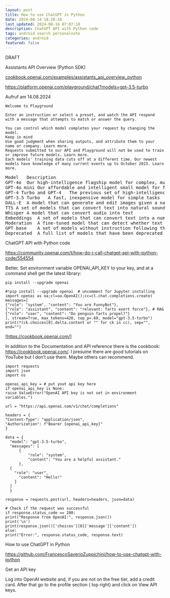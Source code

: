 ```yaml
---
layout: post
title: How to use ChatGPT in Python
date: 2024-08-14 18:28:10
last_updated: 2024-08-16 07:07:10
description: ChatGPT API with Python code
tags: android search personalnote
categories: android
featured: false
---
```


DRAFT

Assistants API Overview (Python SDK)

[cookbook.openai.com/examples/assistants_api_overview_python]: https://cookbook.openai.com/examples/assistants_api_overview_python "https://cookbook.openai.com/examples/assistants_api_overview_python"
[cookbook.openai.com/examples/assistants_api_overview_python]

https://platform.openai.com/playground/chat?models=gpt-3.5-turbo

Aufruf am 14.08.2024

````
Welcome to Playground

Enter an instruction or select a preset, and watch the API respond with a message that attempts to match or answer the query.

You can control which model completes your request by changing the model.
Keep in mind
Use good judgment when sharing outputs, and attribute them to your name or company. Learn more.
Requests submitted to our API and Playground will not be used to train or improve future models. Learn more.
Each models' training data cuts off at a different time. Our newest models have knowledge of many current events up to October 2023. Learn more.
````

<pre>
Model	Description
GPT-4o	Our high-intelligence flagship model for complex, multi-step tasks
GPT-4o mini	Our affordable and intelligent small model for fast, lightweight tasks
GPT-4 Turbo and GPT-4	The previous set of high-intelligence models
GPT-3.5 Turbo	A fast, inexpensive model for simple tasks
DALL·E	A model that can generate and edit images given a natural language prompt
TTS	A set of models that can convert text into natural sounding spoken audio
Whisper	A model that can convert audio into text
Embeddings	A set of models that can convert text into a numerical form
Moderation	A fine-tuned model that can detect whether text may be sensitive or unsafe
GPT base	A set of models without instruction following that can understand as well as generate natural language or code
Deprecated	A full list of models that have been deprecated along with the suggested replacement
</pre>



ChatGPT API with Python code

https://community.openai.com/t/how-do-i-call-chatgpt-api-with-python-code/554554

Better. Set environment variable OPENAI_API_KEY to your key, and at a command shell get the latest library:

````
pip install --upgrade openai
````

````
#!pip install --upgrade openai  # uncomment for Jupyter installing
import openai as oa;cl=oa.OpenAI();cc=cl.chat.completions.create(
messages=[
{"role": "system", "content": "You are FunnyBot"},
{"role": "assistant", "content": "relevant: farts exert force"}, # RAG
{"role": "user", "content": "Do penguin farts propel?"}
], stream=True, max_tokens=420, top_p=.69, model="gpt-3.5-turbo")
print(*(ck.choices[0].delta.content or "" for ck in cc), sep="", end="")
````

[https://cookbook.openai.com/]: https://cookbook.openai.com/ "https://cookbook.openai.com/"
[https://cookbook.openai.com/]

In addition to the Documentation and API reference there is the cookbook: https://cookbook.openai.com/. I presume there
are good tutorials on YouTube but I don’t use them. Maybe others can recommend.

````angular2html
import requests
import json
import os

openai_api_key = # put yout api key here
if openai_api_key is None:
raise ValueError("OpenAI API key is not set in environment variables.")

url = "https://api.openai.com/v1/chat/completions"

headers = {
"Content-Type": "application/json",
"Authorization": f"Bearer {openai_api_key}"
}

data = {
  "model": "gpt-3.5-turbo",
  "messages": [
      {
          "role": "system",
          "content": "You are a helpful assistant."
      },
  {
    "role": "user",
      "content": "Hello!"
    }
  ]
  }

response = requests.post(url, headers=headers, json=data)

# Check if the request was successful
if response.status_code == 200:
print("Response from OpenAI:", response.json())
print('\n')
print(response.json()['choices'][0]['message']['content'])
else:
print("Error:", response.status_code, response.text)
````

How to use ChatGPT in Python

https://github.com/FrancescoSaverioZuppichini/how-to-use-chatgpt-with-python

Get an API key

Log into OpenAI website and, if you are not on the free tier, add a credit card. After that go to the profile section (
top right) and click on View API keys.